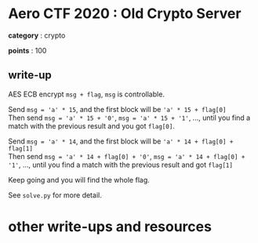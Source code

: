 # Aero CTF 2020 : Old Crypto Server

**category** : crypto

**points** : 100

## write-up

AES ECB encrypt `msg + flag`, `msg` is controllable.

Send `msg = 'a' * 15`, and the first block will be `'a' * 15 + flag[0]`  
Then send `msg = 'a' * 15 + '0'`, `msg = 'a' * 15 + '1'`, ..., until you find a match with the previous result and you got `flag[0]`.

Send `msg = 'a' * 14`, and the first block will be `'a' * 14 + flag[0] + flag[1]`  
Then send `msg = 'a' * 14 + flag[0] + '0'`, `msg = 'a' * 14 + flag[0] + '1'`, ..., until you find a match with the previous result and got `flag[1]`

Keep going and you will find the whole flag.

See `solve.py` for more detail.

# other write-ups and resources
